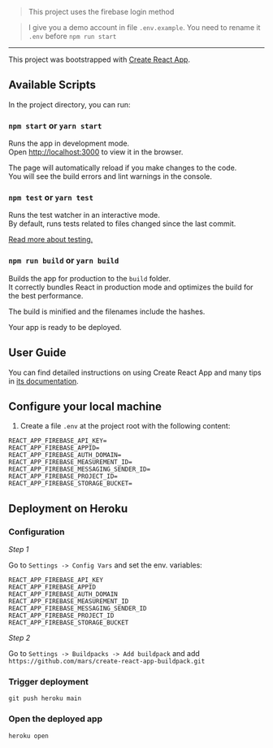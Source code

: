 > This project uses the firebase login method

> I give you a demo account in file `.env.example`. You need to rename it `.env` before `npm run start`

---

This project was bootstrapped with [Create React App](https://github.com/facebook/create-react-app).

## Available Scripts

In the project directory, you can run:

### `npm start` or `yarn start`

Runs the app in development mode.<br>
Open [http://localhost:3000](http://localhost:3000) to view it in the browser.

The page will automatically reload if you make changes to the code.<br>
You will see the build errors and lint warnings in the console.

### `npm test` or `yarn test`

Runs the test watcher in an interactive mode.<br>
By default, runs tests related to files changed since the last commit.

[Read more about testing.](https://facebook.github.io/create-react-app/docs/running-tests)

### `npm run build` or `yarn build`

Builds the app for production to the `build` folder.<br>
It correctly bundles React in production mode and optimizes the build for the best performance.

The build is minified and the filenames include the hashes.<br>

Your app is ready to be deployed.

## User Guide

You can find detailed instructions on using Create React App and many tips in [its documentation](https://facebook.github.io/create-react-app/).

## Configure your local machine

1. Create a file `.env` at the project root with the following content:

```
REACT_APP_FIREBASE_API_KEY=
REACT_APP_FIREBASE_APPID=
REACT_APP_FIREBASE_AUTH_DOMAIN=
REACT_APP_FIREBASE_MEASUREMENT_ID=
REACT_APP_FIREBASE_MESSAGING_SENDER_ID=
REACT_APP_FIREBASE_PROJECT_ID=
REACT_APP_FIREBASE_STORAGE_BUCKET=
```

## Deployment on Heroku

### Configuration

*Step 1*

Go to `Settings -> Config Vars` and set the env. variables:

```
REACT_APP_FIREBASE_API_KEY
REACT_APP_FIREBASE_APPID
REACT_APP_FIREBASE_AUTH_DOMAIN
REACT_APP_FIREBASE_MEASUREMENT_ID
REACT_APP_FIREBASE_MESSAGING_SENDER_ID
REACT_APP_FIREBASE_PROJECT_ID
REACT_APP_FIREBASE_STORAGE_BUCKET
```
*Step 2*

Go to `Settings -> Buildpacks -> Add buildpack` and add `https://github.com/mars/create-react-app-buildpack.git`

### Trigger deployment

`git push heroku main`

### Open the deployed app

`heroku open`